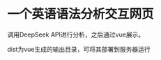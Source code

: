 <h1> 一个英语语法分析交互网页 </h1>

<p> 调用DeepSeek API进行分析，之后通过vue展示。 </p>

<p> dist为vue生成的输出目录，可将其部署到服务器运行 </p>


